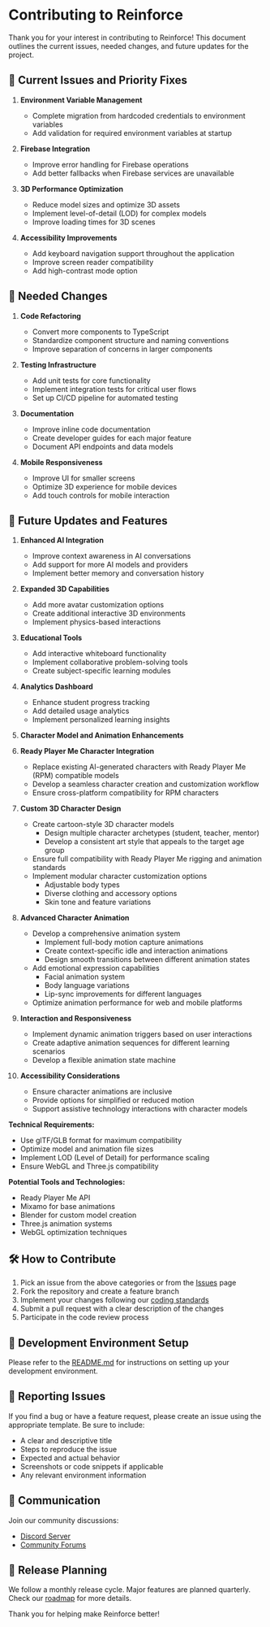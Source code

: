 # Contributing to Reinforce

Thank you for your interest in contributing to Reinforce! This document outlines the current issues, needed changes, and future updates for the project.

## 🚨 Current Issues and Priority Fixes

1. **Environment Variable Management**
   - Complete migration from hardcoded credentials to environment variables
   - Add validation for required environment variables at startup

2. **Firebase Integration**
   - Improve error handling for Firebase operations
   - Add better fallbacks when Firebase services are unavailable

3. **3D Performance Optimization**
   - Reduce model sizes and optimize 3D assets
   - Implement level-of-detail (LOD) for complex models
   - Improve loading times for 3D scenes

4. **Accessibility Improvements**
   - Add keyboard navigation support throughout the application
   - Improve screen reader compatibility
   - Add high-contrast mode option

## 🔄 Needed Changes

1. **Code Refactoring**
   - Convert more components to TypeScript
   - Standardize component structure and naming conventions
   - Improve separation of concerns in larger components

2. **Testing Infrastructure**
   - Add unit tests for core functionality
   - Implement integration tests for critical user flows
   - Set up CI/CD pipeline for automated testing

3. **Documentation**
   - Improve inline code documentation
   - Create developer guides for each major feature
   - Document API endpoints and data models

4. **Mobile Responsiveness**
   - Improve UI for smaller screens
   - Optimize 3D experience for mobile devices
   - Add touch controls for mobile interaction

## 🚀 Future Updates and Features

1. **Enhanced AI Integration**
   - Improve context awareness in AI conversations
   - Add support for more AI models and providers
   - Implement better memory and conversation history

2. **Expanded 3D Capabilities**
   - Add more avatar customization options
   - Create additional interactive 3D environments
   - Implement physics-based interactions

3. **Educational Tools**
   - Add interactive whiteboard functionality
   - Implement collaborative problem-solving tools
   - Create subject-specific learning modules

4. **Analytics Dashboard**
   - Enhance student progress tracking
   - Add detailed usage analytics
   - Implement personalized learning insights

5. **Character Model and Animation Enhancements**

1. **Ready Player Me Character Integration**
   - Replace existing AI-generated characters with Ready Player Me (RPM) compatible models
   - Develop a seamless character creation and customization workflow
   - Ensure cross-platform compatibility for RPM characters

2. **Custom 3D Character Design**
   - Create cartoon-style 3D character models
     - Design multiple character archetypes (student, teacher, mentor)
     - Develop a consistent art style that appeals to the target age group
   - Ensure full compatibility with Ready Player Me rigging and animation standards
   - Implement modular character customization options
     - Adjustable body types
     - Diverse clothing and accessory options
     - Skin tone and feature variations

3. **Advanced Character Animation**
   - Develop a comprehensive animation system
     - Implement full-body motion capture animations
     - Create context-specific idle and interaction animations
     - Design smooth transitions between different animation states
   - Add emotional expression capabilities
     - Facial animation system
     - Body language variations
     - Lip-sync improvements for different languages
   - Optimize animation performance for web and mobile platforms

4. **Interaction and Responsiveness**
   - Implement dynamic animation triggers based on user interactions
   - Create adaptive animation sequences for different learning scenarios
   - Develop a flexible animation state machine

5. **Accessibility Considerations**
   - Ensure character animations are inclusive
   - Provide options for simplified or reduced motion
   - Support assistive technology interactions with character models

**Technical Requirements:**
- Use glTF/GLB format for maximum compatibility
- Optimize model and animation file sizes
- Implement LOD (Level of Detail) for performance scaling
- Ensure WebGL and Three.js compatibility

**Potential Tools and Technologies:**
- Ready Player Me API
- Mixamo for base animations
- Blender for custom model creation
- Three.js animation systems
- WebGL optimization techniques

## 🛠️ How to Contribute

1. Pick an issue from the above categories or from the [Issues](https://github.com/nathanmls/reinforce/issues) page
2. Fork the repository and create a feature branch
3. Implement your changes following our [coding standards](./CODING_STANDARDS.md)
4. Submit a pull request with a clear description of the changes
5. Participate in the code review process

## 🧪 Development Environment Setup

Please refer to the [README.md](./README.md) for instructions on setting up your development environment.

## 📝 Reporting Issues

If you find a bug or have a feature request, please create an issue using the appropriate template. Be sure to include:

- A clear and descriptive title
- Steps to reproduce the issue
- Expected and actual behavior
- Screenshots or code snippets if applicable
- Any relevant environment information

## 💬 Communication

Join our community discussions:
- [Discord Server](https://discord.gg/reinforce)
- [Community Forums](https://community.reinforce.ai)

## 📅 Release Planning

We follow a monthly release cycle. Major features are planned quarterly. Check our [roadmap](https://github.com/nathanmls/reinforce/projects) for more details.

Thank you for helping make Reinforce better!
